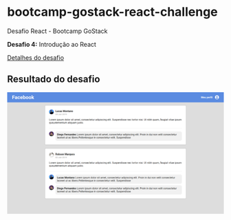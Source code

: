 # bootcamp-gostack-react-challenge
Desafio React - Bootcamp GoStack

**Desafio 4:** Introdução ao React

[Detalhes do desafio](https://github.com/Rocketseat/bootcamp-gostack-desafio-04)

## Resultado do desafio
![](/.github/app.png)
